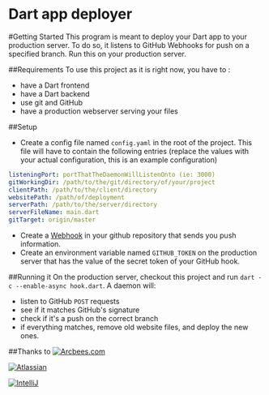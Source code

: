 Dart app deployer
=============
#Getting Started
This program is meant to deploy your Dart app to your production server. To do so, it listens to GitHub Webhooks for push on a specified branch. Run this on your production server.

##Requirements
To use this project as it is right now, you have to :
* have a Dart frontend
* have a Dart backend
* use git and GitHub
* have a production webserver serving your files

##Setup
* Create a config file named `config.yaml` in the root of the project. This file will have to contain the following entries
(replace the values with your actual configuration, this is an example configuration)

```yaml
listeningPort: portThatTheDaemonWillListenOnto (ie: 3000)
gitWorkingDir: /path/to/the/git/directory/of/your/project
clientPath: /path/to/the/client/directory
websitePath: /path/of/deployment
serverPath: /path/to/the/server/directory
serverFileName: main.dart
gitTarget: origin/master
```
* Create a [Webhook](https://developer.github.com/webhooks/creating/) in your github repository that sends you push information.
* Create an environment variable named `GITHUB_TOKEN` on the production server that has the value of the secret token of your GitHub hook.

##Running it
On the production server, checkout this project and run `dart -c --enable-async hook.dart`. A daemon will:

* listen to GitHub `POST` requests
* see if it matches GitHub's signature
* check if it's a push on the correct branch
* if everything matches, remove old website files, and deploy the new ones.

##Thanks to
[![Arcbees.com](http://i.imgur.com/HDf1qfq.png)](http://arcbees.com)

[![Atlassian](http://i.imgur.com/BKkj8Rg.png)](https://www.atlassian.com/)

[![IntelliJ](https://lh6.googleusercontent.com/--QIIJfKrjSk/UJJ6X-UohII/AAAAAAAAAVM/cOW7EjnH778/s800/banner_IDEA.png)](http://www.jetbrains.com/idea/index.html)
